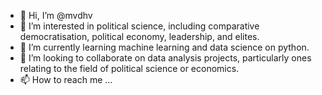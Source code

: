 - 👋 Hi, I’m @mvdhv
- 👀 I’m interested in political science, including comparative democratisation, political economy, leadership, and elites.
- 🌱 I’m currently learning machine learning and data science on python.
- 💞️ I’m looking to collaborate on data analysis projects, particularly ones relating to the field of political science or economics.
- 📫 How to reach me ...

<!---
mvdhv/mvdhv is a ✨ special ✨ repository because its `README.md` (this file) appears on your GitHub profile.
You can click the Preview link to take a look at your changes.
--->

